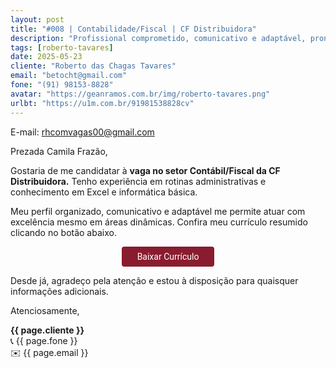 ```yaml
---
layout: post
title: "#008 | Contabilidade/Fiscal | CF Distribuidora"
description: "Profissional comprometido, comunicativo e adaptável, pronto para agregar valor à equipe!"
tags: [roberto-tavares]
date: 2025-05-23
cliente: "Roberto das Chagas Tavares"
email: "betocht@gmail.com"
fone: "(91) 98153-8828"
avatar: "https://geanramos.com.br/img/roberto-tavares.png"
urlbt: "https://u1m.com.br/91981538828cv"
---
```

E-mail: rhcomvagas00@gmail.com

Prezada Camila Frazão,

Gostaria de me candidatar à **vaga no setor Contábil/Fiscal da CF Distribuidora.** 
Tenho experiência em rotinas administrativas e conhecimento em Excel e informática básica. 

Meu perfil organizado, comunicativo e adaptável me permite atuar com excelência mesmo em áreas dinâmicas. 
Confira meu currículo resumido clicando no botão abaixo.


<center><a href="{{ page.urlbt }}" class="btn" style="display: inline-block;padding: 8px 25px;color: white;font-size: 14px;text-decoration: none;border-radius: 4px;text-align: center;cursor: pointer;display: inline-block;font-weight: 400;font-family: 'Roboto', Tahoma, Verdana, Segoe, sans-serif;background-color: #8a1c2f;">Baixar Currículo</a></center>

Desde já, agradeço pela atenção e estou à disposição para quaisquer informações adicionais.


Atenciosamente,

**{{ page.cliente }}**<br>
📞 {{ page.fone }}<br>
✉️ {{ page.email }}
